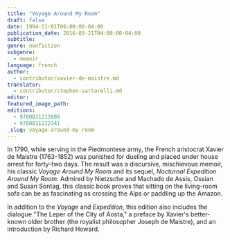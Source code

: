 ```yaml
---
title: "Voyage Around My Room"
draft: false
date: 1994-11-01T06:00:00-04:00
publication_date: 2016-03-21T04:00:00-04:00
subtitle:
genre: nonfiction
subgenre:
  - memoir
language: french
author:
  - contributor/xavier-de-maistre.md
translator:
  - contributor/stephen-sartarelli.md
editor:
featured_image_path:
editions:
  - 9780811212809
  - 9780811222341
_slug: voyage-around-my-room
---
```


In 1790, while serving in the Piedmontese army, the French aristocrat Xavier de Maistre (1763-1852) was punished for dueling and placed under house arrest for forty-two days. The result was a discursive, mischievous memoir, his classic _Voyage Around My Room_ and its sequel, _Nocturnal Expedition Around My Room_. Admired by Nietzsche and Machado de Assis, Ossian and Susan Sontag, this classic book proves that sitting on the living-room sofa can be as fascinating as crossing the Alps or paddling up the Amazon.

In addition to the _Voyage_ and _Expedition_, this edition also includes the dialogue "The Leper of the City of Aosta," a preface by Xavier's better-known older brother (the royalist philosopher Joseph de Maistre), and an introduction by Richard Howard.

